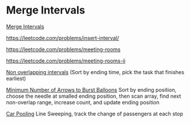 # Merge Intervals

[Merge Intervals](https://leetcode.com/problems/merge-intervals/)

https://leetcode.com/problems/insert-interval/

https://leetcode.com/problems/meeting-rooms

https://leetcode.com/problems/meeting-rooms-ii

[Non overlapping intervals](https://leetcode.com/problems/non-overlapping-intervals) 
(Sort by ending time, pick the task that finishes earliest)

[Minimum Number of Arrows to Burst Balloons](https://leetcode.com/problems/minimum-number-of-arrows-to-burst-balloons) 
Sort by ending position, choose the needle at smalled ending position, then scan array, find next non-overlap range, increase count, and update ending position

[Car Pooling](https://leetcode.com/problems/car-pooling)
Line Sweeping, track the change of passengers at each stop
